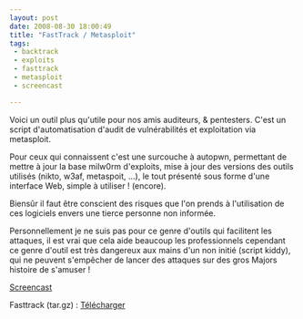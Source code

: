 ```yaml
---
layout: post
date: 2008-08-30 18:00:49
title: "FastTrack / Metasploit"
tags:
 - backtrack
 - exploits
 - fasttrack
 - metasploit
 - screencast

---
```


Voici un outil plus qu'utile pour nos amis auditeurs, & pentesters. C'est un script d'automatisation d'audit de vulnérabilités et exploitation via metasploit.

Pour ceux qui connaissent c'est une surcouche à autopwn, permettant de mettre à jour la base milw0rm d'exploits, mise à jour des versions des outils utilisés (nikto, w3af, metaspoit, ...), le tout présenté sous forme d'une interface Web, simple à utiliser ! (encore).

Biensûr il faut être conscient des risques que l'on prends à l'utilisation de ces logiciels envers une tierce personne non informée.

Personnellement je ne suis pas pour ce genre d'outils qui facilitent les attaques, il est vrai que cela aide beaucoup les professionnels cependant ce genre d'outil est très dangereux aux mains d'un non initié (script kiddy), qui ne peuvent s'empêcher de lancer des attaques sur des gros Majors histoire de s'amuser !

[Screencast](http://www.securestate.com/files/fasttrack/fasttrack30/fasttrack30.html)

Fasttrack (tar.gz) : [Télécharger](http://www.securestate.com/files/fasttrack/fasttrack.tgz)
